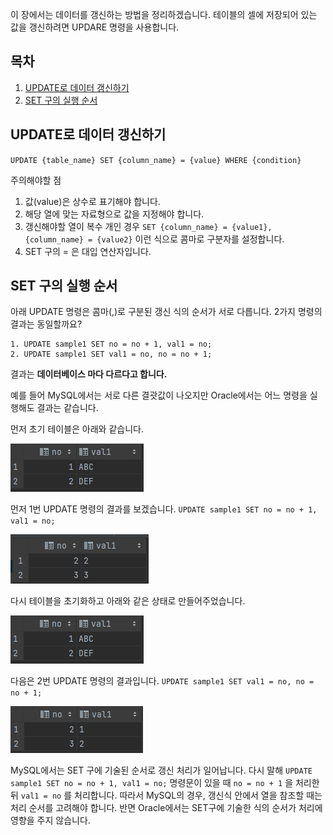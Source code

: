 
이 장에서는 데이터를 갱신하는 방법을 정리하겠습니다. 테이블의 셀에 저장되어 있는 값을 갱신하려면 UPDARE 명령을 사용합니다.

## 목차
1. [UPDATE로 데이터 갱신하기](https://github.com/JxxHxxx/TIL/blob/master/SQL%20%EC%B2%AB%EA%B1%B8%EC%9D%8C/4%EC%9E%A5%20%EB%8D%B0%EC%9D%B4%ED%84%B0%20%EC%B6%94%EA%B0%80%2C%20%EC%82%AD%EC%A0%9C%2C%20%EA%B0%B1%EC%8B%A0/(2)%20%EB%8D%B0%EC%9D%B4%ED%84%B0%20%EA%B0%B1%EC%8B%A0%ED%95%98%EA%B8%B0%20-%20UPDATE.md#update%EB%A1%9C-%EB%8D%B0%EC%9D%B4%ED%84%B0-%EA%B0%B1%EC%8B%A0%ED%95%98%EA%B8%B0)
2. [SET 구의 실행 순서](https://github.com/JxxHxxx/TIL/blob/master/SQL%20%EC%B2%AB%EA%B1%B8%EC%9D%8C/4%EC%9E%A5%20%EB%8D%B0%EC%9D%B4%ED%84%B0%20%EC%B6%94%EA%B0%80%2C%20%EC%82%AD%EC%A0%9C%2C%20%EA%B0%B1%EC%8B%A0/(2)%20%EB%8D%B0%EC%9D%B4%ED%84%B0%20%EA%B0%B1%EC%8B%A0%ED%95%98%EA%B8%B0%20-%20UPDATE.md#set-%EA%B5%AC%EC%9D%98-%EC%8B%A4%ED%96%89-%EC%88%9C%EC%84%9C)

## UPDATE로 데이터 갱신하기

`UPDATE {table_name} SET {column_name} = {value} WHERE {condition}`

주의해야할 점

1. 값(value)은 상수로 표기해야 합니다.
2. 해당 열에 맞는 자료형으로 값을 지정해야 합니다.
3. 갱신해야할 열이 복수 개인 경우 `SET {column_name} = {value1}, {column_name} = {value2}` 이런 식으로 콤마로 구분자를 설정합니다.
4. SET 구의 = 은 대입 연산자입니다.


## SET 구의 실행 순서

아래  UPDATE 명령은 콤마(,)로 구분된 갱신 식의 순서가 서로 다릅니다.  2가지 명령의 결과는 동일할까요?

```
1. UPDATE sample1 SET no = no + 1, val1 = no;  
2. UPDATE sample1 SET val1 = no, no = no + 1;
```

결과는 **데이터베이스 마다 다르다고 합니다.**

예를 들어 MySQL에서는 서로 다른 결괏값이 나오지만 Oracle에서는 어느 명령을 실행해도 결과는 같습니다.

먼저 초기 테이블은 아래와 같습니다.

![[Pasted image 20230810133213.png]](https://github.com/JxxHxxx/TIL/blob/master/database/SQL%20%EC%B2%AB%EA%B1%B8%EC%9D%8C/4%EC%9E%A5%20%EB%8D%B0%EC%9D%B4%ED%84%B0%20%EC%B6%94%EA%B0%80%2C%20%EC%82%AD%EC%A0%9C%2C%20%EA%B0%B1%EC%8B%A0/Pasted%20image%2020230810133213.png)

먼저 1번 UPDATE 명령의 결과를 보겠습니다.
`UPDATE sample1 SET no = no + 1, val1 = no;`

![[Pasted image 20230810133244.png]](https://github.com/JxxHxxx/TIL/blob/master/database/SQL%20%EC%B2%AB%EA%B1%B8%EC%9D%8C/4%EC%9E%A5%20%EB%8D%B0%EC%9D%B4%ED%84%B0%20%EC%B6%94%EA%B0%80%2C%20%EC%82%AD%EC%A0%9C%2C%20%EA%B0%B1%EC%8B%A0/Pasted%20image%2020230810133244.png)

다시 테이블을 초기화하고 아래와 같은 상태로 만들어주었습니다.

![[Pasted image 20230810133213.png]](https://github.com/JxxHxxx/TIL/blob/master/database/SQL%20%EC%B2%AB%EA%B1%B8%EC%9D%8C/4%EC%9E%A5%20%EB%8D%B0%EC%9D%B4%ED%84%B0%20%EC%B6%94%EA%B0%80%2C%20%EC%82%AD%EC%A0%9C%2C%20%EA%B0%B1%EC%8B%A0/Pasted%20image%2020230810133213.png)

다음은 2번 UPDATE 명령의 결과입니다. 
`UPDATE sample1 SET val1 = no, no = no + 1;`

![[Pasted image 20230810134017.png]](https://github.com/JxxHxxx/TIL/blob/master/database/SQL%20%EC%B2%AB%EA%B1%B8%EC%9D%8C/4%EC%9E%A5%20%EB%8D%B0%EC%9D%B4%ED%84%B0%20%EC%B6%94%EA%B0%80%2C%20%EC%82%AD%EC%A0%9C%2C%20%EA%B0%B1%EC%8B%A0/Pasted%20image%2020230810134017.png)

MySQL에서는 SET 구에 기술된 순서로 갱신 처리가 일어납니다. 다시 말해
`UPDATE sample1 SET no = no + 1, val1 = no;`  명령문이 있을 때 `no = no + 1` 을 처리한 뒤 `val1 = no` 를 처리합니다. 따라서 MySQL의 경우, 갱신식 안에서 열을 참조할 때는 처리 순서를 고려해야 합니다. 반면 Oracle에서는 SET구에 기술한 식의 순서가 처리에 영향을 주지 않습니다.

